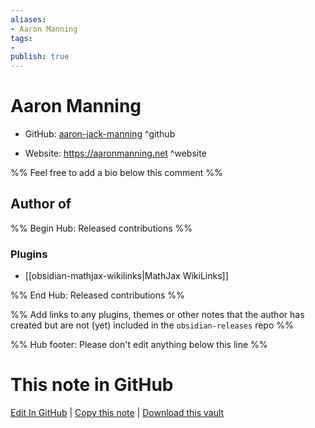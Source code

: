 ```yaml
---
aliases:
- Aaron Manning
tags:
- 
publish: true
---
```


# Aaron Manning

- GitHub: [aaron-jack-manning](https://github.com/aaron-jack-manning/) ^github
<!-- - Discord: `@` ^discord-->
- Website: <https://aaronmanning.net> ^website
<!-- - [[Publish sites|Publish site]]: <https://> ^publish-->

%% Feel free to add a bio below this comment %%


## Author of

%% Begin Hub: Released contributions %%
### Plugins
- [[obsidian-mathjax-wikilinks|MathJax WikiLinks]]

%% End Hub: Released contributions %%

%% Add links to any plugins, themes or other notes that the author has created but are not (yet) included in the `obsidian-releases` repo %%

<!--
### Unlisted plugins
-->

<!--
### Others
-->

<!--
## Sponsor this author
-->

<!-- - [[GitHub sponsors]]: [Sponsor @aaron-jack-manning on GitHub Sponsors](https://github.com/sponsors/aaron-jack-manning) ^github-sponsor-->
<!-- - [[Buy me a coffee]]: <https://> ^buy-me-a-coffee-->
<!-- - [[PayPal]]: <https://> ^paypal-->
<!-- - [[Patreon]]: <https://> ^patreon-->

<!--
## Follow this author
-->

<!-- - [[YouTube Channels|On YouTube]]: <https://> ^youtube-->
<!-- - Twitter: <https://> ^twitter-->
<!-- - ... -->

%% Hub footer: Please don't edit anything below this line %%

# This note in GitHub

<span class="git-footer">[Edit In GitHub](https://github.dev/obsidian-community/obsidian-hub/blob/main/01%20-%20Community/People/aaron-jack-manning.md "git-hub-edit-note") | [Copy this note](https://raw.githubusercontent.com/obsidian-community/obsidian-hub/main/01%20-%20Community/People/aaron-jack-manning.md "git-hub-copy-note") | [Download this vault](https://github.com/obsidian-community/obsidian-hub/archive/refs/heads/main.zip "git-hub-download-vault") </span>
